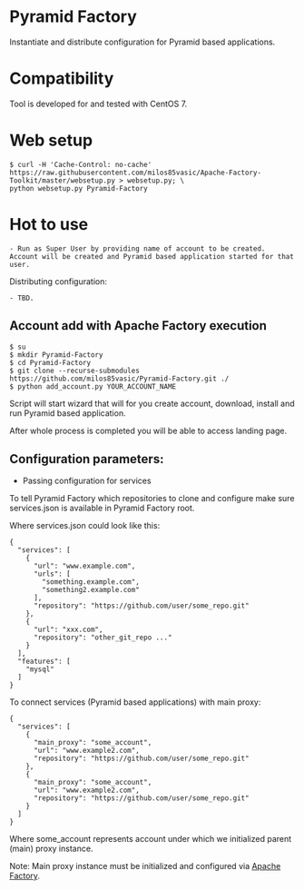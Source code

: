 # Pyramid Factory

Instantiate and distribute configuration for Pyramid based applications.

# Compatibility

Tool is developed for and tested with CentOS 7.

# Web setup
```
$ curl -H 'Cache-Control: no-cache' https://raw.githubusercontent.com/milos85vasic/Apache-Factory-Toolkit/master/websetup.py > websetup.py; \
python websetup.py Pyramid-Factory
```

# Hot to use
    
    - Run as Super User by providing name of account to be created. 
    Account will be created and Pyramid based application started for that user.
    
Distributing configuration:

    - TBD.

## Account add with Apache Factory execution

```
$ su
$ mkdir Pyramid-Factory
$ cd Pyramid-Factory
$ git clone --recurse-submodules https://github.com/milos85vasic/Pyramid-Factory.git ./
$ python add_account.py YOUR_ACCOUNT_NAME
``` 

Script will start wizard that will for you create account, download, install and run Pyramid based application.

After whole process is completed you will be able to access landing page.

## Configuration parameters:

- Passing configuration for services

To tell Pyramid Factory which repositories to clone and configure make sure services.json is available in Pyramid Factory root.

Where services.json could look like this:
```
{
  "services": [
    {
      "url": "www.example.com",
      "urls": [
        "something.example.com",
        "something2.example.com"
      ],
      "repository": "https://github.com/user/some_repo.git"
    },
    {
      "url": "xxx.com",
      "repository": "other_git_repo ..."
    }
  ],
  "features": [
    "mysql"
  ]
}
```

To connect services (Pyramid based applications) with main proxy:
```
{
  "services": [
    {
      "main_proxy": "some_account",
      "url": "www.example2.com",
      "repository": "https://github.com/user/some_repo.git"
    },
    {
      "main_proxy": "some_account",
      "url": "www.example2.com",
      "repository": "https://github.com/user/some_repo.git"
    }
  ]
}
```

Where some_account represents account under which we initialized parent (main) proxy instance.

Note: Main proxy instance must be initialized and configured via [Apache Factory](https://github.com/milos85vasic/Apache-Factory).
